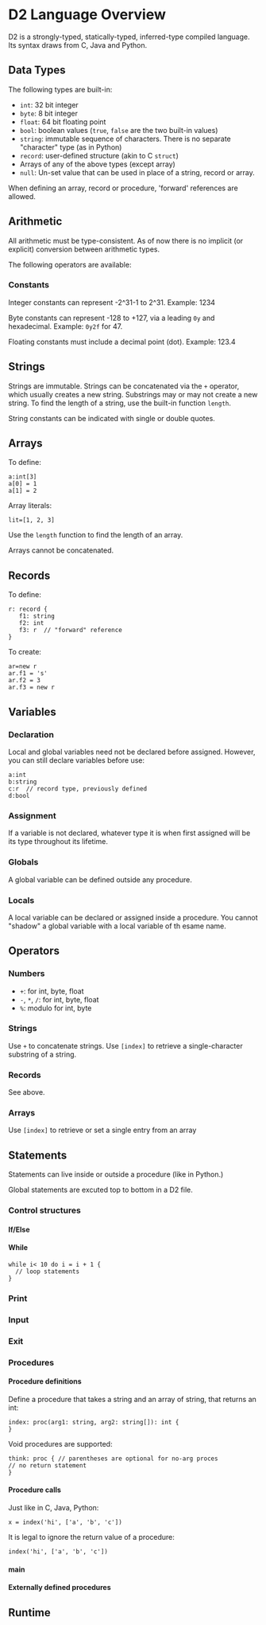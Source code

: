 # D2 Language Overview

D2 is a strongly-typed, statically-typed, inferred-type compiled language.
Its syntax draws from C, Java and Python.


## Data Types

The following types are built-in:

* `int`: 32 bit integer
* `byte`: 8 bit integer
* `float`: 64 bit floating point
* `bool`: boolean values (`true`, `false` are the two built-in values)
* `string`: immutable sequence of characters. There is no separate "character" type (as in Python)
* `record`: user-defined structure (akin to C `struct`)
* Arrays of any of the above types (except array)
* `null`: Un-set value that can be used in place of a string, record or array.


When defining an array, record or procedure, 'forward' references are allowed.


## Arithmetic

All arithmetic must be type-consistent. As of now there is no implicit (or explicit) conversion between
arithmetic types.

The following operators are available:



### Constants

Integer constants can represent -2^31-1 to 2^31. Example: 1234

Byte constants can represent -128 to +127, via a leading `0y` and hexadecimal. 
Example: `0y2f` for 47.

Floating constants must include a decimal point (dot). Example: 123.4


## Strings

Strings are immutable. Strings can be concatenated via the `+` operator, which
usually creates a new string. Substrings may or may not create a new string.
To find the length of a string, use the built-in function `length`.

String constants can be indicated with single or double quotes.


## Arrays

To define:

```
a:int[3]
a[0] = 1
a[1] = 2
```

Array literals:

```
lit=[1, 2, 3]
```

Use the `length` function to find the length of an array.

Arrays cannot be concatenated.


## Records

To define:

```
r: record {
   f1: string
   f2: int
   f3: r  // "forward" reference
}
```

To create:

```
ar=new r
ar.f1 = 's'
ar.f2 = 3
ar.f3 = new r
```


## Variables

### Declaration

Local and global variables need not be declared before assigned. However, you can 
still declare variables before use:

```
a:int
b:string
c:r  // record type, previously defined
d:bool
```


### Assignment

If a variable is not declared, whatever type it is when first assigned will be its
type throughout its lifetime.


### Globals

A global variable can be defined outside any procedure.


### Locals

A local variable can be declared or assigned inside a procedure. You cannot "shadow"
a global variable with a local variable of th esame name.


## Operators

### Numbers

* `+`: for int, byte, float
* `-`, `*`, `/`: for int, byte, float
* `%`: modulo for int, byte


### Strings

Use `+` to concatenate strings. Use `[index]` to retrieve a single-character substring
of a string.


### Records

See above.

### Arrays

Use `[index]` to retrieve or set a single entry from an array


## Statements

Statements can live inside or outside a procedure (like in Python.)

Global statements are excuted top to bottom in a D2 file.


### Control structures

#### If/Else

#### While

```
while i< 10 do i = i + 1 {
  // loop statements
}
```

### Print

### Input

### Exit

### Procedures

#### Procedure definitions

Define a procedure that takes a string and an array of string, that returns an int:

```
index: proc(arg1: string, arg2: string[]): int {
}
```

Void procedures are supported:

```
think: proc { // parentheses are optional for no-arg proces
// no return statement
}
```


#### Procedure calls

Just like in C, Java, Python:

```
x = index('hi', ['a', 'b', 'c'])
```

It is legal to ignore the return value of a procedure:

```
index('hi', ['a', 'b', 'c'])
```



#### main


#### Externally defined procedures


## Runtime

